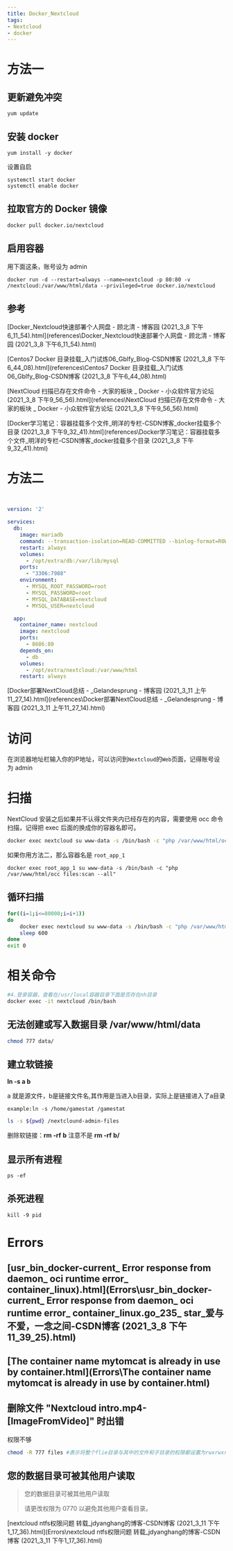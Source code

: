```yaml
---
title: Docker_Nextcloud
tags:
- Nextcloud
- docker
---
```


# 方法一

## 更新避免冲突

```
yum update
```

## 安装 docker

```
yum install -y docker
```

设置自启

```
systemctl start docker
systemctl enable docker
```

## 拉取官方的 Docker 镜像

```
docker pull docker.io/nextcloud
```

## 启用容器

用下面这条，账号设为 admin

```
docker run -d --restart=always --name=nextcloud -p 80:80 -v /nextcloud:/var/www/html/data --privileged=true docker.io/nextcloud
```

## 参考

 [Docker_Nextcloud快速部署个人网盘 - 顾北清 - 博客园 (2021_3_8 下午6_11_54).html](references\Docker_Nextcloud快速部署个人网盘 - 顾北清 - 博客园 (2021_3_8 下午6_11_54).html) 

 [Centos7 Docker 目录挂载_入门试炼06_Gblfy_Blog-CSDN博客 (2021_3_8 下午6_44_08).html](references\Centos7 Docker 目录挂载_入门试炼06_Gblfy_Blog-CSDN博客 (2021_3_8 下午6_44_08).html) 

 [NextCloud 扫描已存在文件命令 - 大家的板块 _ Docker - 小众软件官方论坛 (2021_3_8 下午9_56_56).html](references\NextCloud 扫描已存在文件命令 - 大家的板块 _ Docker - 小众软件官方论坛 (2021_3_8 下午9_56_56).html) 

 [Docker学习笔记：容器挂载多个文件_明洋的专栏-CSDN博客_docker挂载多个目录 (2021_3_8 下午9_32_41).html](references\Docker学习笔记：容器挂载多个文件_明洋的专栏-CSDN博客_docker挂载多个目录 (2021_3_8 下午9_32_41).html) 

# 方法二

```yml


version: '2'

services:
  db:
    image: mariadb
    command: --transaction-isolation=READ-COMMITTED --binlog-format=ROW
    restart: always
    volumes:
      - /opt/extra/db:/var/lib/mysql
    ports:
      - "3306:7988"
    environment:
      - MYSQL_ROOT_PASSWORD=root
      - MYSQL_PASSWORD=root
      - MYSQL_DATABASE=nextcloud
      - MYSQL_USER=nextcloud

  app:
    container_name: nextcloud
    image: nextcloud
    ports:
      - 8686:80
    depends_on:
      - db
    volumes:
      - /opt/extra/nextcloud:/var/www/html
    restart: always


```

 [Docker部署NextCloud总结 - _Gelandesprung - 博客园 (2021_3_11 上午11_27_14).html](references\Docker部署NextCloud总结 - _Gelandesprung - 博客园 (2021_3_11 上午11_27_14).html) 

# 访问

在浏览器地址栏输入你的IP地址，可以访问到`Nextcloud`的`Web`页面，记得账号设为 admin

# 扫描

NextCloud 安装之后如果并不认得文件夹内已经存在的内容，需要使用 occ 命令扫描，记得把 exec 后面的换成你的容器名即可。

```sh
docker exec nextcloud su www-data -s /bin/bash -c "php /var/www/html/occ files:scan --all"
```

如果你用方法二，那么容器名是 `root_app_1` 

```
docker exec root_app_1 su www-data -s /bin/bash -c "php /var/www/html/occ files:scan --all"
```

## 循环扫描

```sh
for((i=1;i<=80000;i=i+1))
do
    docker exec nextcloud su www-data -s /bin/bash -c "php /var/www/html/occ files:scan --all"
    sleep 600
done
exit 0
```

# 相关命令

```sh
#4.登录容器，查看在/usr/local容器目录下面是否存在nh目录
docker exec -it nextcloud /bin/bash
```

## 无法创建或写入数据目录 /var/www/html/data

```sh
chmod 777 data/
```

## 建立软链接

**ln -s a b** 

a 就是源文件，b是链接文件名,其作用是当进入b目录，实际上是链接进入了a目录 

```
example:ln -s /home/gamestat /gamestat
```

```sh
ls -s ${pwd} /nextclound-admin-files
```

删除软链接：**rm -rf** **b** 
注意不是 **rm -rf** **b/** 

## 显示所有进程

```
ps -ef
```

## 杀死进程

```
kill -9 pid
```

# Errors

## [usr_bin_docker-current_ Error response from daemon_ oci runtime error_ container_linux).html](Errors\usr_bin_docker-current_ Error response from daemon_ oci runtime error_ container_linux.go_235_ star_爱与不爱，一念之间-CSDN博客 (2021_3_8 下午11_39_25).html) 

## [The container name mytomcat  is already in use by container.html](Errors\The container name mytomcat  is already in use by container.html) 

## 删除文件 "Nextcloud intro.mp4-[ImageFromVideo]" 时出错

权限不够

```sh
chmod -R 777 files #表示将整个flie目录与其中的文件和子目录的权限都设置为rwxrwxrwx
```

## 您的数据目录可被其他用户读取

> 您的数据目录可被其他用户读取
>
> 请更改权限为 0770 以避免其他用户查看目录。

 [nextcloud ntfs权限问题 转载_jdyanghang的博客-CSDN博客 (2021_3_11 下午1_17_36).html](Errors\nextcloud ntfs权限问题 转载_jdyanghang的博客-CSDN博客 (2021_3_11 下午1_17_36).html) 




